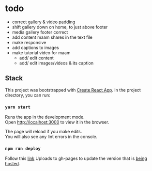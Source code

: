 # todo
  - correct gallery & video padding
  - shift gallery down on home, to just above footer
  - media gallery footer correct  
  - add content maam shares in the text file
  - make responsive
  - add captions to images
  - make tutorial video for maam
    - add/ edit content
    - add/ edit images/videos & its caption 

## Stack
This project was bootstrapped with [Create React App](https://github.com/facebook/create-react-app).
In the project directory, you can run:

### `yarn start`

Runs the app in the development mode.\
Open [http://localhost:3000](http://localhost:3000) to view it in the browser.

The page will reload if you make edits.\
You will also see any lint errors in the console.

### `npm run deploy`
Follow this [link](https://dev.to/yuribenjamin/how-to-deploy-react-app-in-github-pages-2a1f)
Uploads to gh-pages to update the version that is [being hosted](https://kyzylmonteiro.github.io/insidemearts/).